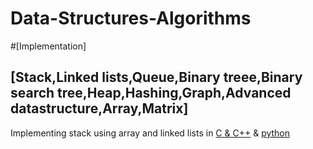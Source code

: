 # Data-Structures-Algorithms
#[Implementation]

[Stack,Linked lists,Queue,Binary treee,Binary search tree,Heap,Hashing,Graph,Advanced datastructure,Array,Matrix]
--------------------------------------------------------------
Implementing stack using array and linked lists in [C & C++](https://github.com/lawrence175/Data-Structures-Algorithms/blob/master/Stack%20in%20C%2CC%2B%2B) & [python](https://github.com/lawrence175/Data-Structures-Algorithms/blob/master/Stack%20in%20Python)
